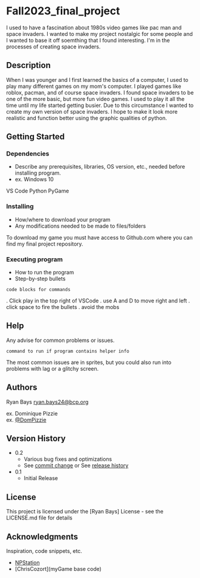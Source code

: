 # Fall2023_final_project

I used to have a fascination about 1980s video games like pac man and space invaders. I wanted to make my project nostalgic for some people and I wanted to base it off soemthing that I found interesting. I'm in the processes of creating space invaders.

## Description

When I was younger and I first learned the basics of a computer, I used to play many different games on my mom's computer. I played games like roblox, pacman, and of course space invaders. I found space invaders to be one of the more basic, but more fun video games. I used to play it all the time until my life started getting busier. Due to this circumstance I wanted to create my own version of space invaders. I hope to make it look more realistic and function better using the graphic qualities of python.

## Getting Started

### Dependencies

* Describe any prerequisites, libraries, OS version, etc., needed before installing program.
* ex. Windows 10

VS Code
Python
PyGame




### Installing

* How/where to download your program
* Any modifications needed to be made to files/folders

To download my game you must have access to Github.com where you can find my final project repository.

### Executing program

* How to run the program
* Step-by-step bullets
```
code blocks for commands
```

. Click play in the top right of VSCode
. use A and D to move right and left
. click space to fire the bullets
. avoid the mobs


## Help

Any advise for common problems or issues.
```
command to run if program contains helper info
```

The most common issues are in sprites, but you could also run into problems with lag or a glitchy screen.

## Authors

Ryan Bays
ryan.bays24@bcp.org

ex. Dominique Pizzie  
ex. [@DomPizzie](https://twitter.com/dompizzie)

## Version History

* 0.2
    * Various bug fixes and optimizations
    * See [commit change]() or See [release history]()
* 0.1
    * Initial Release

## License

This project is licensed under the [Ryan Bays] License - see the LICENSE.md file for details

## Acknowledgments

Inspiration, code snippets, etc.
* [NPStation](https://www.youtube.com/watch?v=UHBk_qDY4JE)
* [ChrisCozort](myGame base code)
